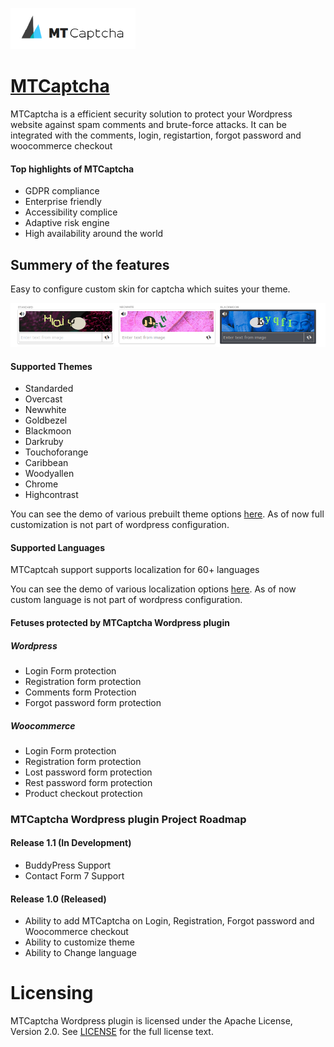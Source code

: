 ![MTCaptcha](/images/logo.png) 
# [MTCaptcha](https://www.mtcaptcha.com)
MTCaptcha is a efficient security solution to protect your Wordpress website against spam comments and brute-force attacks.  It can be integrated with the comments, login, registartion, forgot password and woocommerce checkout

#### Top highlights of MTCaptcha 
* GDPR compliance
* Enterprise friendly 
* Accessibility complice 
* Adaptive risk engine 
* High availability around the world

## Summery of the features

Easy to configure custom skin for captcha which suites your theme.

![Theme Examples](/images/mtcaptcha-custom-theme-examples.png) 

#### Supported Themes 
- Standarded 
- Overcast
- Newwhite
- Goldbezel 
- Blackmoon
- Darkruby 
- Touchoforange 
- Caribbean
- Woodyallen
- Chrome
- Highcontrast

You can see the demo of various prebuilt theme options [here](https://service.mtcaptcha.com/mtcv1/demo/?tab=2).  As of now full customization is not part of wordpress configuration.

#### Supported Languages
MTCaptcah support supports localization for 60+ languages 

You can see the demo of various localization options [here](https://service.mtcaptcha.com/mtcv1/demo/?tab=3).  As of now custom language is not part of wordpress configuration.

#### Fetuses protected by MTCaptcha Wordpress plugin

##### Wordpress 

- Login Form protection 
- Registration form protection 
- Comments form Protection
- Forgot password form protection

##### Woocommerce

- Login Form protection 
- Registration form protection
- Lost password form protection 
- Rest password form protection
- Product checkout protection


### MTCaptcha Wordpress plugin Project Roadmap
#### Release 1.1 (In Development)
- BuddyPress Support 
- Contact Form 7 Support

#### Release 1.0 (Released)
- Ability to add MTCaptcha on Login, Registration, Forgot password and Woocommerce checkout
- Ability to customize theme 
- Ability to Change language


# Licensing
MTCaptcha Wordpress plugin is licensed under the Apache License, Version 2.0. See [LICENSE](https://github.com/mtcaptcha-public/MTCaptcha-wordpress-plugin/blob/master/LICENSE) for the full license text.
